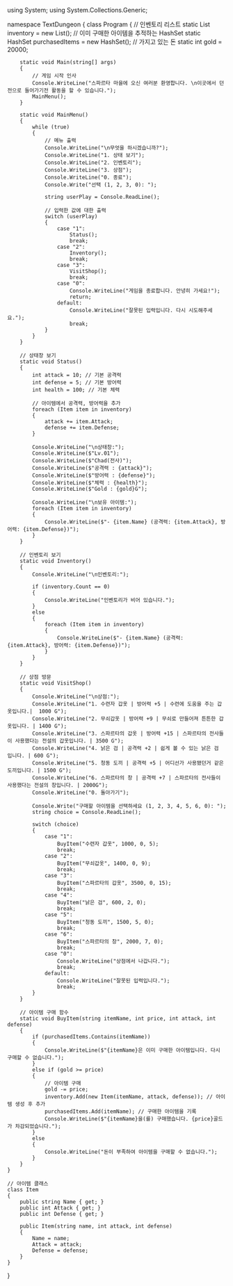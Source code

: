 using System;
using System.Collections.Generic;

namespace TextDungeon
{
    class Program
    {
        // 인벤토리 리스트 
        static List<Item> inventory = new List<Item>();
        // 이미 구매한 아이템을 추적하는 HashSet
        static HashSet<string> purchasedItems = new HashSet<string>();
        // 가지고 있는 돈
        static int gold = 20000;

        static void Main(string[] args)
        {
            // 게임 시작 인사
            Console.WriteLine("스파르타 마을에 오신 여러분 환영합니다. \n이곳에서 던전으로 들어가기전 활동을 할 수 있습니다.");
            MainMenu();
        }

        static void MainMenu()
        {
            while (true)
            {
                // 메뉴 출력
                Console.WriteLine("\n무엇을 하시겠습니까?");
                Console.WriteLine("1. 상태 보기");
                Console.WriteLine("2. 인벤토리");
                Console.WriteLine("3. 상점");
                Console.WriteLine("0. 종료");
                Console.Write("선택 (1, 2, 3, 0): ");

                string userPlay = Console.ReadLine();

                // 입력한 값에 대한 출력
                switch (userPlay)
                {
                    case "1":
                        Status();
                        break;
                    case "2":
                        Inventory();
                        break;
                    case "3":
                        VisitShop();
                        break;
                    case "0":
                        Console.WriteLine("게임을 종료합니다. 안녕히 가세요!");
                        return;
                    default:
                        Console.WriteLine("잘못된 입력입니다. 다시 시도해주세요.");
                        break;
                }
            }
        }

        // 상태창 보기
        static void Status()
        {
            int attack = 10; // 기본 공격력
            int defense = 5; // 기본 방어력
            int health = 100; // 기본 체력

            // 아이템에서 공격력, 방어력을 추가
            foreach (Item item in inventory)
            {
                attack += item.Attack;
                defense += item.Defense;
            }

            Console.WriteLine("\n상태창:");
            Console.WriteLine($"Lv.01");
            Console.WriteLine($"Chad(전사)");
            Console.WriteLine($"공격력 : {attack}");
            Console.WriteLine($"방어력 : {defense}");
            Console.WriteLine($"체력 : {health}");
            Console.WriteLine($"Gold : {gold}G");

            Console.WriteLine("\n보유 아이템:");
            foreach (Item item in inventory)
            {
                Console.WriteLine($"- {item.Name} (공격력: {item.Attack}, 방어력: {item.Defense})");
            }
        }

        // 인벤토리 보기
        static void Inventory()
        {
            Console.WriteLine("\n인벤토리:");

            if (inventory.Count == 0)
            {
                Console.WriteLine("인벤토리가 비어 있습니다.");
            }
            else
            {
                foreach (Item item in inventory)
                {
                    Console.WriteLine($"- {item.Name} (공격력: {item.Attack}, 방어력: {item.Defense})");
                }
            }
        }

        // 상점 방문
        static void VisitShop()
        {
            Console.WriteLine("\n상점:");
            Console.WriteLine("1. 수련자 갑옷 | 방어력 +5 | 수련에 도움을 주는 갑옷입니다.|  1000 G");
            Console.WriteLine("2. 무쇠갑옷 | 방어력 +9 | 무쇠로 만들어져 튼튼한 갑옷입니다. | 1400 G");
            Console.WriteLine("3. 스파르타의 갑옷 | 방어력 +15 | 스파르타의 전사들이 사용했다는 전설의 갑옷입니다. | 3500 G");
            Console.WriteLine("4. 낡은 검 | 공격력 +2 | 쉽게 볼 수 있는 낡은 검 입니다. | 600 G");
            Console.WriteLine("5. 청동 도끼 | 공격력 +5 | 어디선가 사용됐던거 같은 도끼입니다. | 1500 G");
            Console.WriteLine("6. 스파르타의 창 | 공격력 +7 | 스파르타의 전사들이 사용했다는 전설의 창입니다. | 2000G");
            Console.WriteLine("0. 돌아가기");

            Console.Write("구매할 아이템을 선택하세요 (1, 2, 3, 4, 5, 6, 0): ");
            string choice = Console.ReadLine();

            switch (choice)
            {
                case "1":
                    BuyItem("수련자 갑옷", 1000, 0, 5);
                    break;
                case "2":
                    BuyItem("무쇠갑옷", 1400, 0, 9);
                    break;
                case "3":
                    BuyItem("스파르타의 갑옷", 3500, 0, 15);
                    break;
                case "4":
                    BuyItem("낡은 검", 600, 2, 0);
                    break;
                case "5":
                    BuyItem("청동 도끼", 1500, 5, 0);
                    break;
                case "6":
                    BuyItem("스파르타의 창", 2000, 7, 0);
                    break;
                case "0":
                    Console.WriteLine("상점에서 나갑니다.");
                    break;
                default:
                    Console.WriteLine("잘못된 입력입니다.");
                    break;
            }
        }

        // 아이템 구매 함수
        static void BuyItem(string itemName, int price, int attack, int defense)
        {
            if (purchasedItems.Contains(itemName))
            {
                Console.WriteLine($"{itemName}은 이미 구매한 아이템입니다. 다시 구매할 수 없습니다.");
            }
            else if (gold >= price)
            {
                // 아이템 구매
                gold -= price;
                inventory.Add(new Item(itemName, attack, defense)); // 아이템 생성 후 추가
                purchasedItems.Add(itemName); // 구매한 아이템을 기록
                Console.WriteLine($"{itemName}을(를) 구매했습니다. {price}골드가 차감되었습니다.");
            }
            else
            {
                Console.WriteLine("돈이 부족하여 아이템을 구매할 수 없습니다.");
            }
        }
    }

    // 아이템 클래스
    class Item
    {
        public string Name { get; }
        public int Attack { get; }
        public int Defense { get; }

        public Item(string name, int attack, int defense)
        {
            Name = name;
            Attack = attack;
            Defense = defense;
        }
    }
}